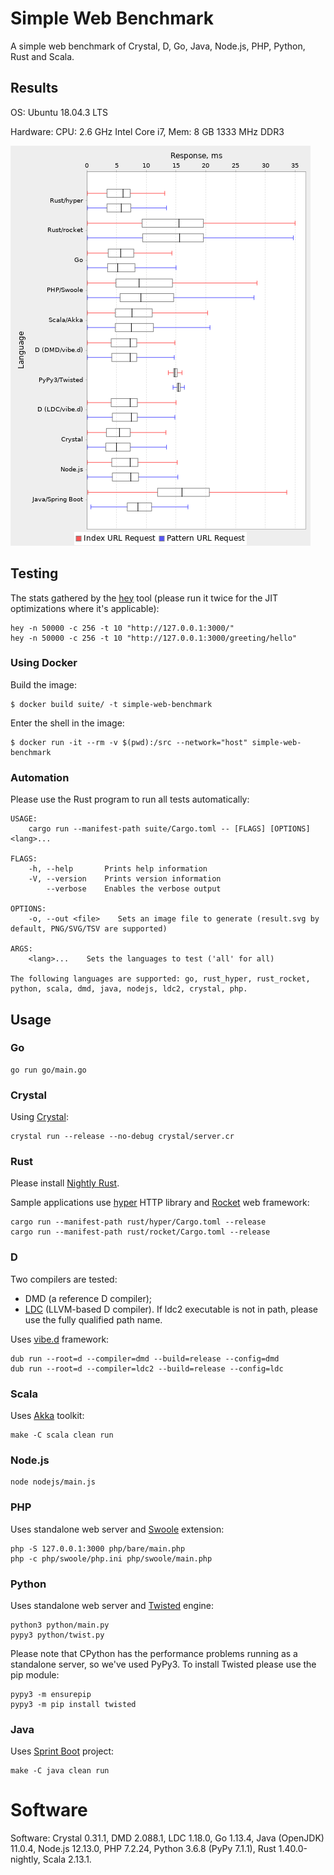 # Simple Web Benchmark

A simple web benchmark of Crystal, D, Go, Java, Node.js, PHP, Python, Rust and  Scala.

## Results

OS: Ubuntu 18.04.3 LTS

Hardware: CPU: 2.6 GHz Intel Core i7, Mem: 8 GB 1333 MHz DDR3

![](suite/results/lin.png?raw=true)

## Testing

The stats gathered by the [hey](https://github.com/rakyll/hey) tool (please run it twice for
the JIT optimizations where it's applicable):

    hey -n 50000 -c 256 -t 10 "http://127.0.0.1:3000/"
    hey -n 50000 -c 256 -t 10 "http://127.0.0.1:3000/greeting/hello"


### Using Docker

Build the image:

    $ docker build suite/ -t simple-web-benchmark

Enter the shell in the image:

    $ docker run -it --rm -v $(pwd):/src --network="host" simple-web-benchmark

### Automation

Please use the Rust program to run all tests automatically:

    USAGE:
        cargo run --manifest-path suite/Cargo.toml -- [FLAGS] [OPTIONS] <lang>...

    FLAGS:
        -h, --help       Prints help information
        -V, --version    Prints version information
            --verbose    Enables the verbose output

    OPTIONS:
        -o, --out <file>    Sets an image file to generate (result.svg by default, PNG/SVG/TSV are supported)

    ARGS:
        <lang>...    Sets the languages to test ('all' for all)

    The following languages are supported: go, rust_hyper, rust_rocket, python, scala, dmd, java, nodejs, ldc2, crystal, php.

## Usage

### Go

    go run go/main.go

### Crystal

Using [Crystal](https://crystal-lang.org/reference/installation/):

    crystal run --release --no-debug crystal/server.cr

### Rust

Please install [Nightly Rust](https://github.com/rust-lang/rustup.rs#working-with-nightly-rust).

Sample applications use [hyper](https://hyper.rs) HTTP library and [Rocket](https://rocket.rs/) web framework:

    cargo run --manifest-path rust/hyper/Cargo.toml --release
    cargo run --manifest-path rust/rocket/Cargo.toml --release

### D

Two compilers are tested:

 - DMD (a reference D compiler);
 - [LDC](https://github.com/ldc-developers/ldc#installation) (LLVM-based D compiler).
If ldc2 executable is not in path, please use the fully qualified path name.

Uses [vibe.d](https://vibed.org/) framework:

    dub run --root=d --compiler=dmd --build=release --config=dmd
    dub run --root=d --compiler=ldc2 --build=release --config=ldc

### Scala

Uses [Akka](https://akka.io/) toolkit:

    make -C scala clean run

### Node.js

    node nodejs/main.js

### PHP

Uses standalone web server and [Swoole](https://www.swoole.co.uk/) extension:

    php -S 127.0.0.1:3000 php/bare/main.php
    php -c php/swoole/php.ini php/swoole/main.php

### Python

Uses standalone web server and [Twisted](https://twistedmatrix.com/trac/) engine:

    python3 python/main.py
    pypy3 python/twist.py

Please note that CPython has the performance problems running as a standalone server, so we've used PyPy3. To install Twisted please use the pip module:

    pypy3 -m ensurepip
    pypy3 -m pip install twisted

### Java

Uses [Sprint Boot](https://spring.io/projects/spring-boot) project:

    make -C java clean run

# Software

Software: Crystal 0.31.1, DMD 2.088.1, LDC 1.18.0, Go 1.13.4, Java (OpenJDK) 11.0.4, Node.js 12.13.0, PHP 7.2.24, Python 3.6.8 (PyPy 7.1.1), Rust 1.40.0-nightly, Scala 2.13.1.
